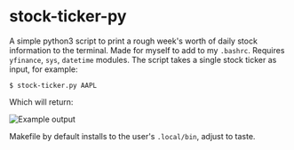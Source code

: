 # stock-ticker-py
A simple python3 script to print a rough week's worth of daily stock information to the terminal.
Made for myself to add to my `.bashrc`.
Requires `yfinance`, `sys`, `datetime` modules.
The script takes a single stock ticker as input, for example:
```
$ stock-ticker.py AAPL
```
Which will return:

![Example output](../assets/screenshot.png?raw=true)

Makefile by default installs to the user's `.local/bin`, adjust to taste.
